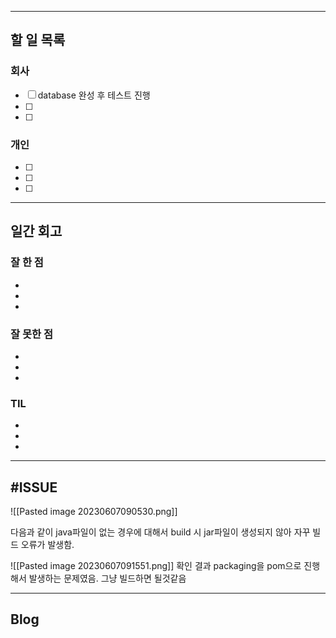 ----------------------
## 할 일 목록

### 회사
- [ ] database 완성 후 테스트 진행
- [ ] 
- [ ] 

### 개인
- [ ] 
- [ ] 
- [ ] 
----------------------------------------------
## 일간 회고

### 잘 한 점
- 
- 
- 

### 잘 못한 점
- 
- 
- 

### TIL
- 
- 
- 


----------------------------------
## #ISSUE

![[Pasted image 20230607090530.png]]

다음과 같이 java파일이 없는 경우에 대해서 build 시 jar파일이 생성되지 않아 자꾸 빌드 오류가 발생함.

![[Pasted image 20230607091551.png]]
확인 결과 packaging을 pom으로 진행해서 발생하는 문제였음. 그냥 빌드하면 될것같음

----------------------------------
## Blog
